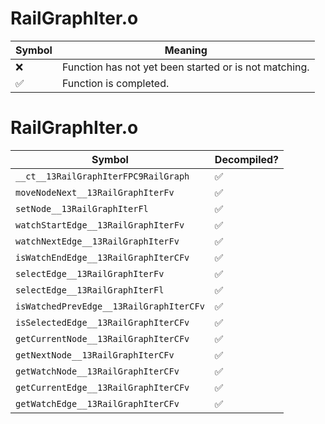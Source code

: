 # RailGraphIter.o
| Symbol | Meaning 
| ------------- | ------------- 
| :x: | Function has not yet been started or is not matching. 
| :white_check_mark: | Function is completed. 


# RailGraphIter.o
| Symbol | Decompiled? |
| ------------- | ------------- |
| `__ct__13RailGraphIterFPC9RailGraph` | :white_check_mark: |
| `moveNodeNext__13RailGraphIterFv` | :white_check_mark: |
| `setNode__13RailGraphIterFl` | :white_check_mark: |
| `watchStartEdge__13RailGraphIterFv` | :white_check_mark: |
| `watchNextEdge__13RailGraphIterFv` | :white_check_mark: |
| `isWatchEndEdge__13RailGraphIterCFv` | :white_check_mark: |
| `selectEdge__13RailGraphIterFv` | :white_check_mark: |
| `selectEdge__13RailGraphIterFl` | :white_check_mark: |
| `isWatchedPrevEdge__13RailGraphIterCFv` | :white_check_mark: |
| `isSelectedEdge__13RailGraphIterCFv` | :white_check_mark: |
| `getCurrentNode__13RailGraphIterCFv` | :white_check_mark: |
| `getNextNode__13RailGraphIterCFv` | :white_check_mark: |
| `getWatchNode__13RailGraphIterCFv` | :white_check_mark: |
| `getCurrentEdge__13RailGraphIterCFv` | :white_check_mark: |
| `getWatchEdge__13RailGraphIterCFv` | :white_check_mark: |
